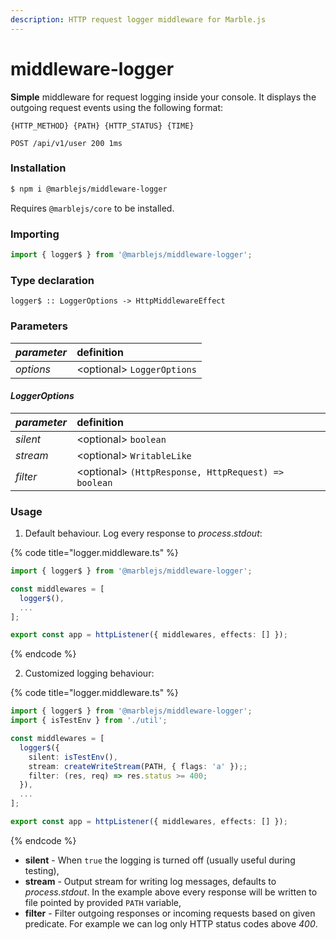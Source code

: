```yaml
---
description: HTTP request logger middleware for Marble.js
---
```


# middleware-logger

**Simple** middleware for request logging inside your console. It displays the outgoing request events using the following format:

```text
{HTTP_METHOD} {PATH} {HTTP_STATUS} {TIME}
```

```text
POST /api/v1/user 200 1ms
```

### Installation

```bash
$ npm i @marblejs/middleware-logger
```

Requires `@marblejs/core` to be installed.

### Importing

```typescript
import { logger$ } from '@marblejs/middleware-logger';
```

### Type declaration

```text
logger$ :: LoggerOptions -> HttpMiddlewareEffect
```

### **Parameters**

| _parameter_ | definition |
| :--- | :--- |
| _options_ | &lt;optional&gt; `LoggerOptions` |

#### _**LoggerOptions**_

| _parameter_ | definition |
| :--- | :--- |
| _silent_ | &lt;optional&gt; `boolean` |
| _stream_ | &lt;optional&gt; `WritableLike` |
| _filter_ | &lt;optional&gt; `(HttpResponse, HttpRequest) => boolean` |

### Usage

1. Default behaviour. Log every response to _process_._stdout_:

{% code title="logger.middleware.ts" %}
```typescript
import { logger$ } from '@marblejs/middleware-logger';

const middlewares = [
  logger$(),
  ...
];

export const app = httpListener({ middlewares, effects: [] });
```
{% endcode %}

2. Customized logging behaviour:

{% code title="logger.middleware.ts" %}
```typescript
import { logger$ } from '@marblejs/middleware-logger';
import { isTestEnv } from './util';

const middlewares = [
  logger$({
    silent: isTestEnv(),
    stream: createWriteStream(PATH, { flags: 'a' });;
    filter: (res, req) => res.status >= 400;
  }),
  ...
];

export const app = httpListener({ middlewares, effects: [] });
```
{% endcode %}

* **silent** - When `true` the logging is turned off \(usually useful during testing\),
* **stream** - Output stream for writing log messages, defaults to _process.stdout_. In the example above every response will be written to file pointed by provided `PATH` variable,
* **filter** - Filter outgoing responses or incoming requests based on given predicate. For example we can log only HTTP status codes above _400_.

